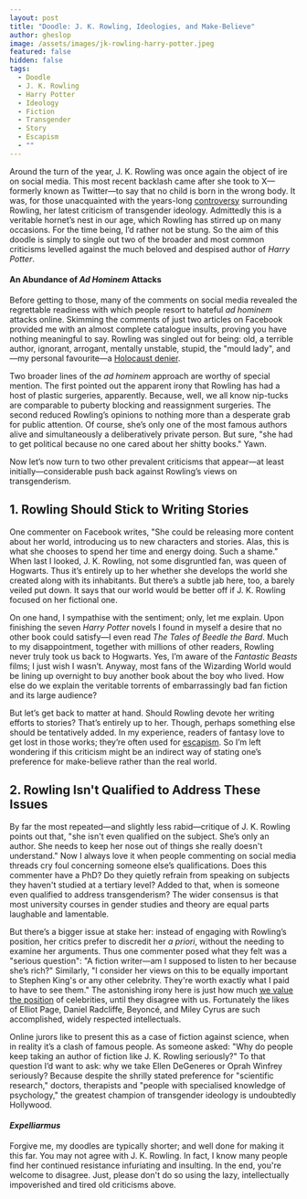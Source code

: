```yaml
---
layout: post
title: "Doodle: J. K. Rowling, Ideologies, and Make-Believe"
author: gheslop
image: /assets/images/jk-rowling-harry-potter.jpeg
featured: false
hidden: false
tags:
  - Doodle
  - J. K. Rowling
  - Harry Potter
  - Ideology
  - Fiction
  - Transgender
  - Story
  - Escapism
  - ""
---
```

Around the turn of the year, J. K. Rowling was once again the object of ire on social media. This most recent backlash came after she took to X—formerly known as Twitter—to say that no child is born in the wrong body. It was, for those unacquainted with the years-long [controversy](https://l.facebook.com/l.php?u=https%3A%2F%2Fwww.telegraph.co.uk%2Fnews%2F2024%2F05%2F29%2Fjk-rowling-transgender-assault-womens-rights-book-essay%2F%3Ffbclid%3DIwZXh0bgNhZW0CMTAAAR1fCSdSvwKenNFT_rJ3MHL9-XKMuAERghTeC99LLjXsi9GDmtCo2-iiu_A_aem_aDXOx9Tgu9IYE1wdtZDYHg&h=AT2sI7rbaqwitvKYhwQm8x9C_wYfVTsPADYOPExuobWym8P_79myhohbONwPoa_SdOqqzvMC27qrnOZFrhKBAKtCRWEdFYsV7VbWs4KcKcJlc1v4gbAam3jNe9OoT7hMLLYLLpA&__tn__=-UK-R&c[0]=AT2KC2VACT29sc5XPF4AGvn-76SvTEhW6dLtzyor3GkkuTkZNZT9DEq36hF2YvOY0hJlsCMIQZeS0kskXJCjfMDPTrmWB7nSdVvDBTK5RL2Dd-k6YhIIwiq6Lj-nAy_V45asRnhggkylNhAQtVadfXDXk1UgEJi8LOGuFN2qSZTQUQ36L2EH6-qu5Zo8wGC__fPs0m6DHuUlJOU3D4_gdndzaQ) surrounding Rowling, her latest criticism of transgender ideology. Admittedly this is a veritable hornet’s nest in our age, which Rowling has stirred up on many occasions. For the time being, I’d rather not be stung. So the aim of this doodle is simply to single out two of the broader and most common criticisms levelled against the much beloved and despised author of *Harry Potter*.

#### An Abundance of *Ad Hominem* Attacks

Before getting to those, many of the comments on social media revealed the regrettable readiness with which people resort to hateful *ad hominem* attacks online. Skimming the comments of just two articles on Facebook provided me with an almost complete catalogue insults, proving you have nothing meaningful to say. Rowling was singled out for being: old, a terrible author, ignorant, arrogant, mentally unstable, stupid, the "mould lady", and—my personal favourite—a [Holocaust denier](https://www.thestranger.com/queer/2024/03/20/79436234/yes-jk-rowling-the-nazis-did-persecute-trans-people).

Two broader lines of the *ad hominem* approach are worthy of special mention. The first pointed out the apparent irony that Rowling has had a host of plastic surgeries, apparently. Because, well, we all know nip-tucks are comparable to puberty blocking and reassignment surgeries. The second reduced Rowling’s opinions to nothing more than a desperate grab for public attention. Of course, she’s only one of the most famous authors alive and simultaneously a deliberatively private person. But sure, "she had to get political because no one cared about her shitty books." Yawn.

Now let’s now turn to two other prevalent criticisms that appear—at least initially—considerable push back against Rowling’s views on transgenderism.

## 1. Rowling Should Stick to Writing Stories

One commenter on Facebook writes, "She could be releasing more content about her world, introducing us to new characters and stories. Alas, this is what she chooses to spend her time and energy doing. Such a shame." When last I looked, J. K. Rowling, not some disgruntled fan, was queen of Hogwarts. Thus it’s entirely up to her whether she develops the world she created along with its inhabitants. But there’s a subtle jab here, too, a barely veiled put down. It says that our world would be better off if J. K. Rowling focused on her fictional one.

On one hand, I sympathise with the sentiment; only, let me explain. Upon finishing the seven *Harry Potter* novels I found in myself a desire that no other book could satisfy—I even read *The Tales of Beedle the Bard*. Much to my disappointment, together with millions of other readers, Rowling never truly took us back to Hogwarts. Yes, I’m aware of the *Fantastic Beasts* films; I just wish I wasn’t. Anyway, most fans of the Wizarding World would be lining up overnight to buy another book about the boy who lived. How else do we explain the veritable torrents of embarrassingly bad fan fiction and its large audience?

But let’s get back to matter at hand. Should Rowling devote her writing efforts to stories? That’s entirely up to her. Though, perhaps something else should be tentatively added. In my experience, readers of fantasy love to get lost in those works; they’re often used for [escapism](https://rekindle.co.za/content/2023-12-06-escapism-literature). So I’m left wondering if this criticism might be an indirect way of stating one’s preference for make-believe rather than the real world.

## 2. Rowling Isn't Qualified to Address These Issues

By far the most repeated—and slightly less rabid—critique of J. K. Rowling points out that, "she isn't even qualified on the subject. She’s only an author. She needs to keep her nose out of things she really doesn't understand." Now I always love it when people commenting on social media threads cry foul concerning someone else’s qualifications. Does this commenter have a PhD? Do they quietly refrain from speaking on subjects they haven't studied at a tertiary level? Added to that, when is someone even qualified to address transgenderism? The wider consensus is that most university courses in gender studies and theory are equal parts laughable and lamentable.

But there’s a bigger issue at stake her: instead of engaging with Rowling’s position, her critics prefer to discredit her *a priori*, without the needing to examine her arguments. Thus one commenter posed what they felt was a "serious question": "A fiction writer—am I supposed to listen to her because she’s rich?" Similarly, "I consider her views on this to be equally important to Stephen King's or any other celebrity. They're worth exactly what I paid to have to see them." The astonishing irony here is just how much [we value the position](https://www.elle.com/uk/life-and-culture/culture/news/g30794/celebrities-supporting-lgbqt/) of celebrities, until they disagree with us. Fortunately the likes of Elliot Page, Daniel Radcliffe, Beyoncé, and Miley Cyrus are such accomplished, widely respected intellectuals.

Online jurors like to present this as a case of fiction against science, when in reality it’s a clash of famous people. As someone asked: "Why do people keep taking an author of fiction like J. K. Rowling seriously?" To that question I’d want to ask: why we take Ellen DeGeneres or Oprah Winfrey seriously? Because despite the shrilly stated preference for "scientific research," doctors, therapists and "people with specialised knowledge of psychology," the greatest champion of transgender ideology is undoubtedly Hollywood.

#### *Expelliarmus*

Forgive me, my doodles are typically shorter; and well done for making it this far. You may not agree with J. K. Rowling. In fact, I know many people find her continued resistance infuriating and insulting. In the end, you're welcome to disagree. Just, please don't do so using the lazy, intellectually impoverished and tired old criticisms above.